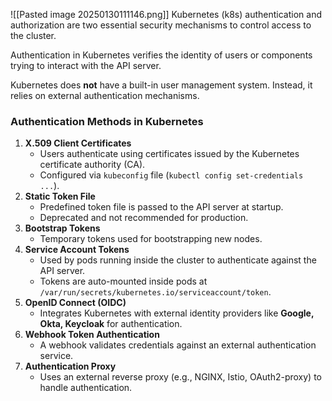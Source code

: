 
![[Pasted image 20250130111146.png]]
Kubernetes (k8s) authentication and authorization are two essential security mechanisms to control access to the cluster.

Authentication in Kubernetes verifies the identity of users or components trying to interact with the API server.

Kubernetes does **not** have a built-in user management system. Instead, it relies on external authentication mechanisms.

### **Authentication Methods in Kubernetes**

1. **X.509 Client Certificates**
    - Users authenticate using certificates issued by the Kubernetes certificate authority (CA).
    - Configured via `kubeconfig` file (`kubectl config set-credentials ...`).
2. **Static Token File**
    - Predefined token file is passed to the API server at startup.
    - Deprecated and not recommended for production.
3. **Bootstrap Tokens**
    - Temporary tokens used for bootstrapping new nodes.
4. **Service Account Tokens**
    - Used by pods running inside the cluster to authenticate against the API server.
    - Tokens are auto-mounted inside pods at `/var/run/secrets/kubernetes.io/serviceaccount/token`.
5. **OpenID Connect (OIDC)**
    - Integrates Kubernetes with external identity providers like **Google, Okta, Keycloak** for authentication.
6. **Webhook Token Authentication**
    - A webhook validates credentials against an external authentication service.
7. **Authentication Proxy**
    - Uses an external reverse proxy (e.g., NGINX, Istio, OAuth2-proxy) to handle authentication.
